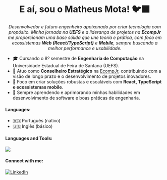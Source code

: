 <h1 align="center">E aí, sou o Matheus Mota! 🐦‍⬛</h1>

<p align="center">
  <em>Desenvolvedor e futuro engenheiro apaixonado por criar tecnologia com propósito. Minha jornada na <strong>UEFS</strong> e a liderança de projetos na <strong>EcompJr</strong> me proporcionam uma base sólida que une teoria e prática, com foco em ecossistemas <strong>Web (React/TypeScript)</strong> e <strong>Mobile</strong>, sempre buscando a melhor performance e usabilidade.</em>
</p>

- 🎓 Cursando o 8º semestre de **Engenharia de Computação** na Universidade Estadual de Feira de Santana (UEFS).
- 💼 Atuo como **Conselheiro Estratégico** na [EcompJr](https://www.ecompjr.com.br/), contribuindo com a visão de longo prazo e o desenvolvimento de projetos inovadores.
- 🚀 Foco em criar soluções robustas e escaláveis com **React, TypeScript e ecossistemas mobile**.
- 🌱 Sempre aprendendo e aprimorando minhas habilidades em desenvolvimento de software e boas práticas de engenharia.


<h4 align="left">Languages: </h4>

- 🇧🇷 Português (nativo)  
- 🇺🇸 Inglês (básico)



<h4 align="left">Languages and Tools:</h4>
  <p align="left">
    <a href="https://skillicons.dev">
      <img src="https://skillicons.dev/icons?i=javascript,typescript,react,nextjs,python,fastapi,postgres,mysql,docker,git,figma,nodejs&perline=6" />
    </a>
  </p>

  <h4 align="left">Connect with me:</h4>
<p align="left">
<a href="https://linkedin.com/in/matheus-mota-2615361b9" target="_blank"><img src="https://img.shields.io/badge/LinkedIn-0077B5?style=for-the-badge&logo=linkedin&logoColor=white" alt="LinkedIn"></a>
</p>











